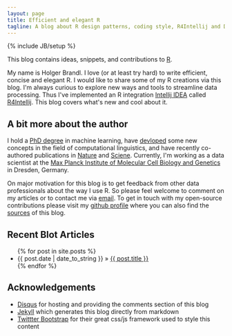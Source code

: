 ```yaml
---
layout: page
title: Efficient and elegant R
tagline: A blog about R design patterns, coding style, R4Intellij and Data Mining
---
```

{% include JB/setup %}

This blog contains ideas, snippets, and contributions to [R](http://www.r-project.org/).

My name is Holger Brandl. I love (or at least try hard) to write efficient, concise and elegant R. I would like to share some of my R creations via this blog. I'm always curious to explore new ways and tools to streamline data processing. Thus I've implemented an R integration [Intellij IDEA](https://www.jetbrains.com/idea) called [R4Intellij](https://github.com/holgerbrandl/r4intellij). This blog covers what's new and cool about it.

## A bit more about the author


I hold a [PhD degree](http://pub.uni-bielefeld.de/publication/2305544) in machine learning, have [devloped](http://dblp.uni-trier.de/pers/hd/b/Brandl:Holger) some new concepts in the field of computational linguistics, and have recently co-authored publications in [Nature](http://www.nature.com/nature/journal/v500/n7460/full/nature12414.html) and [Sciene](http://www.sciencemag.org/content/early/2015/02/25/science.aaa1975.abstract).  Currently, I'm working as a data scientist at the [Max Planck Institute of Molecular Cell Biology and Genetics](http://mpi-cbg.de/) in Dresden, Germany.

On major motivation for this blog is to get feedback from other data professionals about the way I use R. So please feel welcome to comment on my articles or to contact me via [email](holgerbrandl+blog@gmail.com). To get in touch with my open-source contributions please visit my [github profile](https://github.com/holgerbrandl) where you can also find the [sources](https://github.com/holgerbrandl/holgerbrandl.github.io) of this blog.


## Recent Blot Articles

<ul class="posts">
  {% for post in site.posts %}
    <li><span>{{ post.date | date_to_string }}</span> &raquo; <a href="{{ BASE_PATH }}{{ post.url }}">{{ post.title }}</a></li>
  {% endfor %}
</ul>

## Acknowledgements

* [Disqus](https://disqus.com/) for hosting and providing the comments section of this blog
* [Jekyll](http://jekyllrb.com/) which generates this blog directly from markdown
* [Twittter Bootstrap](http://getbootstrap.com/) for their great css/js  framework used to style this content


